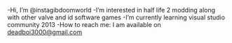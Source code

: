 -Hi, I’m @instagibdoomworld
-I’m interested in half life 2 modding along with other valve and id software games
-I’m currently learning visual studio community 2013
-How to reach me: I am available on deadboi3000@gmail.com
